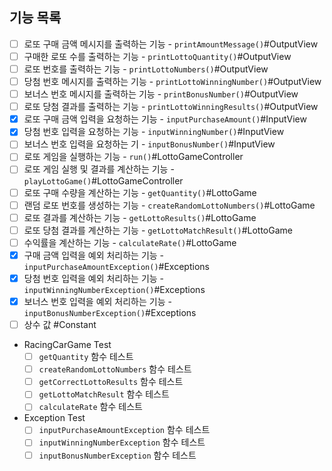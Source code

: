 ## 기능 목록

- [ ] 로또 구매 금액 메시지를 출력하는 기능 - `printAmountMessage()`#OutputView
- [ ] 구매한 로또 수를 출력하는 기능 - `printLottoQuantity()`#OutputView
- [ ] 로또 번호를 출력하는 기능 - `printLottoNumbers()`#OutputView
- [ ] 당첨 번호 메시지를 출력하는 기능 - `printLottoWinningNumber()`#OutputView
- [ ] 보너스 번호 메시지를 출력하는 기능 - `printBonusNumber()`#OutputView
- [ ] 로또 당첨 결과를 출력하는 기능 - `printLottoWinningResults()`#OutputView
- [x] 로또 구매 금액 입력을 요청하는 기능 - `inputPurchaseAmount()`#InputView
- [x] 당첨 번호 입력을 요청하는 기능 - `inputWinningNumber()`#InputView
- [ ] 보너스 번호 입력을 요청하는 기 - `inputBonusNumber()`#InputView
- [ ] 로또 게임을 실행하는 기능 - `run()`#LottoGameController
- [ ] 로또 게임 실행 및 결과를 계산하는 기능 - `playLottoGame()`#LottoGameController
- [ ] 로또 구매 수량을 계산하는 기능 - `getQuantity()`#LottoGame
- [ ] 랜덤 로또 번호를 생성하는 기능 - `createRandomLottoNumbers()`#LottoGame
- [ ] 로또 결과를 계산하는 기능 - `getLottoResults()`#LottoGame
- [ ] 로또 당첨 결과를 계산하는 기능 - `getLottoMatchResult()`#LottoGame
- [ ] 수익률을 계산하는 기능 - `calculateRate()`#LottoGame
- [x] 구매 금액 입력을 예외 처리하는 기능 - `inputPurchaseAmountException()`#Exceptions
- [x] 당첨 번호 입력을 예외 처리하는 기능 - `inputWinningNumberException()`#Exceptions
- [x] 보너스 번호 입력을 예외 처리하는 기능 - `inputBonusNumberException()`#Exceptions
- [ ] 상수 값 #Constant
- RacingCarGame Test
  - [ ] `getQuantity` 함수 테스트
  - [ ] `createRandomLottoNumbers` 함수 테스트
  - [ ] `getCorrectLottoResults` 함수 테스트
  - [ ] `getLottoMatchResult` 함수 테스트
  - [ ] `calculateRate` 함수 테스트
- Exception Test
  - [ ] `inputPurchaseAmountException` 함수 테스트
  - [ ] `inputWinningNumberException` 함수 테스트
  - [ ] `inputBonusNumberException` 함수 테스트
